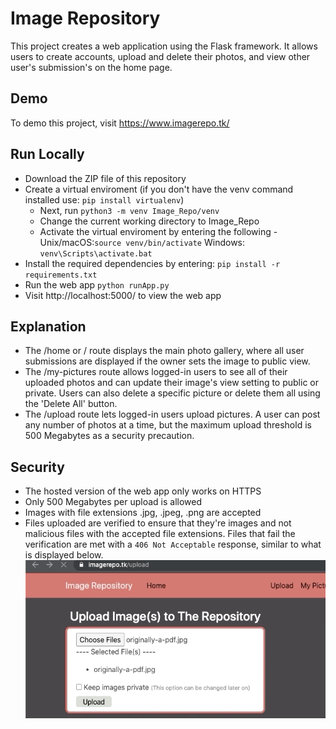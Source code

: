# Image Repository 
This project creates a web application using the Flask framework. It allows users to create accounts, upload and delete their photos, and view other user's submission's on the home page. 

## Demo
To demo this project, visit https://www.imagerepo.tk/

## Run Locally
* Download the ZIP file of this repository 
* Create a virtual enviroment (if you don't have the venv command installed use: ```pip install virtualenv```)
  * Next, run ```python3 -m venv Image_Repo/venv```
  * Change the current working directory to Image_Repo
  * Activate the virtual enviroment by entering the following - Unix/macOS:```source venv/bin/activate``` Windows: ```venv\Scripts\activate.bat```
* Install the required dependencies by entering: ```pip install -r requirements.txt```
* Run the web app ```python runApp.py```
* Visit http://localhost:5000/ to view the web app

## Explanation
* The /home or / route displays the main photo gallery, where all user submissions are displayed if the owner sets the image to public view. 
* The /my-pictures route allows logged-in users to see all of their uploaded photos and can update their image's view setting to public or private. Users can also delete a specific picture or delete them all using the 'Delete All' button.
* The /upload route lets logged-in users upload pictures. A user can post any number of photos at a time, but the maximum upload threshold is 500 Megabytes as a security precaution.

## Security
* The hosted version of the web app only works on HTTPS
* Only 500 Megabytes per upload is allowed 
* Images with file extensions .jpg, .jpeg, .png are accepted
* Files uploaded are verified to ensure that they're images and not malicious files with the accepted file extensions. Files that fail the verification are met with a ```406 Not Acceptable``` response, similar to what is displayed below. 
![File Upload Error](readme-imgs/406error.gif)

